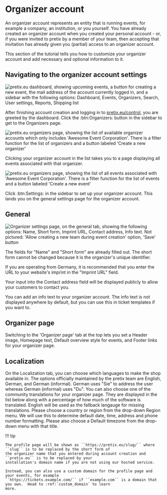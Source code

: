 # Organizer account

An organizer account represents an entity that is running events, for example a company, an institution, or you yourself. You have already created an organizer account when you created your personal account - or, if you were invited to pretix by a member of your team, then accepting that invitation has already given you (partial) access to an organizer account. 

This section of the tutorial tells you how to customize your organizer account and add necessary and optional information to it. 

## Navigating to the organizer account settings 

![pretix.eu dashboard, showing upcoming events, a button for creating a new event, the mail address of the account currently logged in, and a sidebar with the following options: Dashboard, Events, Organizers, Search, User settings, Reports, Shipping list](../../assets/screens/account/dashboard.png)

After finishing account creation and logging in to [pretix.eu/control](https://pretix.eu/control/), you are greeted by the dashboard. Click the :btn:Organizers: button in the sidebar to get to the Organizers page. 

![pretix.eu organizers page, showing the list of available organizer accounts which only includes 'Awesome Event Corporation'. There is a filter function for the list of organizers and a button labeled 'Create a new organizer'](../../assets/screens/organizer/organizers.png) 

Clicking your organizer account in the list takes you to a page displaying all events associated with that organizer. 

![pretix.eu organizers page, showing the list of all events associated with 'Awesome Event Corporation'. There is a filter function for the list of events and a button labeled 'Create a new event'](../../assets/screens/organizer/event-list.png) 

Click :btn:Settings: in the sidebar to set up your organizer account. This lands you on the general settings page for the organizer account. 

## General 

![Organizer settings page, on the general tab, showing the following options: Name, Short form, Imprint URL, Contact address, Info text. Not pictured: 'Allow creating a new team during event creation' option, 'Save' button](../../assets/screens/organizer/general-settings.png) 

The fields for "Name" and "Short form" are already filled out. The short form cannot be changed because it is the organizer's unique identifier. 

If you are operating from Germany, it is recommended that you enter the URL to your website's imprint in the "Imprint URL" field. 

Your input into the Contact address field will be displayed publicly to allow your customers to contact you. 

You can add an info text to your organizer account. The info text is not displayed anywhere by default, but you can use this in ticket templates if you want to.

## Organizer page 



Switching to the 'Organizer page' tab at the top lets you set a Header image, Homepage text, Default overview style for events, and Footer links for your organizer page. 

## Localization

On the Localization tab, you can choose which languages to make the shop available in. The options officially maintained by the pretix team are English, German, and German (informal). German uses "Sie" to address the user whereas German (informal) uses "Du". You can also choose one of the community translations for your organizer page. They are displayed in the list below along with a percentage of how much of the software is translated. English will be used as the fallback langauge for missing translations. Please choose a country or region from  the drop-down Region menu. We will use this to determine default date, time, address and phone number formatting. Please also choose a Default timezone from the drop-down menu with that title. 



!!! tip

    The profile page will be shown as ``https://pretix.eu/slug/`` where ``slug`` is to be replaced by the short form of
    the organizer name that you entered during account creation and ``pretix.eu`` is to be replaced by your
    installation's domain name if you are not using our hosted service.

    Instead, you can also use a custom domain for the profile page and your events, for example
    ``https://tickets.example.com/`` if ``example.com`` is a domain that you own.  Head to :ref:`custom_domain` to learn
    more.
